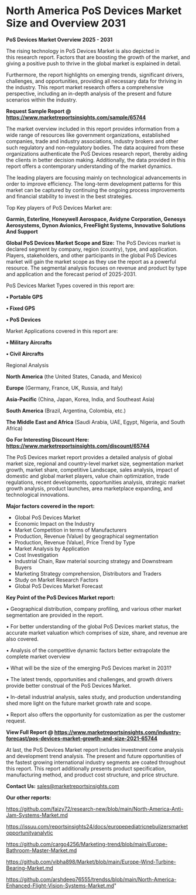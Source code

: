 # North America PoS Devices Market Size and Overview 2031

<Strong> PoS Devices Market Overview 2025 - 2031</strong>

The rising technology in PoS Devices Market is also depicted in this research report. Factors that are boosting the growth of the market, and giving a positive push to thrive in the global market is explained in detail.

Furthermore, the report highlights on emerging trends, significant drivers, challenges, and opportunities, providing all necessary data for thriving in the industry. This report market research offers a comprehensive perspective, including an in-depth analysis of the present and future scenarios within the industry.

<strong>Request Sample Report @ <a href=https://www.marketreportsinsights.com/sample/65744>https://www.marketreportsinsights.com/sample/65744</a></strong>

The market overview included in this report provides information from a wide range of resources like government organizations, established companies, trade and industry associations, industry brokers and other such regulatory and non-regulatory bodies. The data acquired from these organizations authenticate the PoS Devices research report, thereby aiding the clients in better decision making. Additionally, the data provided in this report offers a contemporary understanding of the market dynamics.

The leading players are focusing mainly on technological advancements in order to improve efficiency. The long-term development patterns for this market can be captured by continuing the ongoing process improvements and financial stability to invest in the best strategies.

Top Key players of PoS Devices Market are:

<strong>Garmin, Esterline, Honeywell Aerospace, Avidyne Corporation, Genesys Aerosystems, Dynon Avionics, FreeFlight Systems, Innovative Solutions And Support</strong>

<strong><b>Global PoS Devices Market Scope and Size:</b></strong>
The PoS Devices market is declared segment by company, region (country), type, and application. Players, stakeholders, and other participants in the global PoS Devices market will gain the market scope as they use the report as a powerful resource. The segmental analysis focuses on revenue and product by type and application and the forecast period of 2025-2031.

PoS Devices Market Types covered in this report are:

<strong>• Portable GPS

• Fixed GPS

• PoS Devices</strong>

Market Applications covered in this report are:

<strong>• Military Aircrafts

• Civil Aircrafts</strong> 

Regional Analysis

<strong>North America</strong> (the United States, Canada, and Mexico)

<strong>Europe</strong> (Germany, France, UK, Russia, and Italy)

<strong>Asia-Pacific</strong> (China, Japan, Korea, India, and Southeast Asia)

<strong>South America</strong> (Brazil, Argentina, Colombia, etc.)

<strong>The Middle East and Africa</strong> (Saudi Arabia, UAE, Egypt, Nigeria, and South Africa)

<strong>Go For Interesting Discount Here: <a href=https://www.marketreportsinsights.com/discount/65744>https://www.marketreportsinsights.com/discount/65744</a></strong>

The PoS Devices market report provides a detailed analysis of global market size, regional and country-level market size, segmentation market growth, market share, competitive Landscape, sales analysis, impact of domestic and global market players, value chain optimization, trade regulations, recent developments, opportunities analysis, strategic market growth analysis, product launches, area marketplace expanding, and technological innovations.

<strong><b>Major factors covered in the report:</b></strong>
<ul>
  <li>Global PoS Devices Market </li>
  <li>Economic Impact on the Industry</li>
  <li>Market Competition in terms of Manufacturers</li>
  <li>Production, Revenue (Value) by geographical segmentation</li>
  <li>Production, Revenue (Value), Price Trend by Type</li>
  <li>Market Analysis by Application</li>
  <li>Cost Investigation</li>
  <li>Industrial Chain, Raw material sourcing strategy and Downstream Buyers</li>
  <li>Marketing Strategy comprehension, Distributors and Traders</li>
  <li>Study on Market Research Factors</li>
  <li>Global PoS Devices Market Forecast</li>
</ul>

<strong><b>Key Point of the PoS Devices Market report:</b></strong>

• Geographical distribution, company profiling, and various other market segmentation are provided in the report.

• For better understanding of the global PoS Devices market status, the accurate market valuation which comprises of size, share, and revenue are also covered.

• Analysis of the competitive dynamic factors better extrapolate the complete market overview

• What will be the size of the emerging PoS Devices market in 2031?

• The latest trends, opportunities and challenges, and growth drivers provide better construal of the PoS Devices Market.

• In-detail industrial analysis, sales study, and production understanding shed more light on the future market growth rate and scope.

• Report also offers the opportunity for customization as per the customer request.

<strong><b>View Full Report @ <a href=https://www.marketreportsinsights.com/industry-forecast/pos-devices-market-growth-and-size-2021-65744>https://www.marketreportsinsights.com/industry-forecast/pos-devices-market-growth-and-size-2021-65744</a></b></strong>


At last, the PoS Devices Market report includes investment come analysis and development trend analysis. The present and future opportunities of the fastest growing international industry segments are coated throughout this report. This report additionally presents product specification, manufacturing method, and product cost structure, and price structure.

<strong>Contact Us:</strong>
sales@marketreportsinsights.com

<strong>Our other reports:</strong>

<a href=https://github.com/faizy72/research-new/blob/main/North-America-Anti-Jam-Systems-Market.md>https://github.com/faizy72/research-new/blob/main/North-America-Anti-Jam-Systems-Market.md</a>

<a href=https://issuu.com/reportsinsights24/docs/europepediatricnebulizersmarketopportunityanalytic>https://issuu.com/reportsinsights24/docs/europepediatricnebulizersmarketopportunityanalytic</a>

<a href=https://github.com/cargo4256/Marketing-trend/blob/main/Europe-Bathroom-Master-Market.md>https://github.com/cargo4256/Marketing-trend/blob/main/Europe-Bathroom-Master-Market.md</a>

<a href=https://github.com/vibha898/Market/blob/main/Europe-Wind-Turbine-Bearing-Market.md>https://github.com/vibha898/Market/blob/main/Europe-Wind-Turbine-Bearing-Market.md</a>

<a href=https://github.com/arshdeep76555/trendss/blob/main/North-America-Enhanced-Flight-Vision-Systems-Market.md>https://github.com/arshdeep76555/trendss/blob/main/North-America-Enhanced-Flight-Vision-Systems-Market.md</a>"
